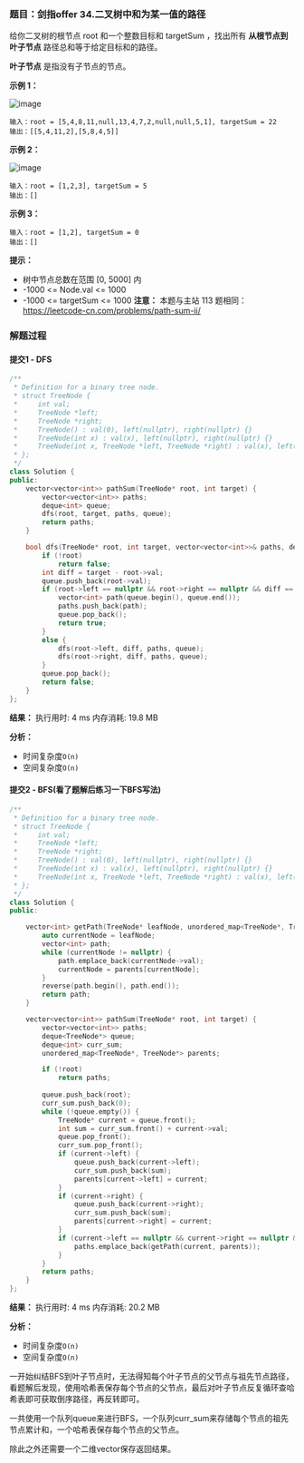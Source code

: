 ### 题目：剑指offer 34.二叉树中和为某一值的路径
给你二叉树的根节点 root 和一个整数目标和 targetSum ，找出所有 **从根节点到叶子节点** 路径总和等于给定目标和的路径。

**叶子节点** 是指没有子节点的节点。

**示例 1：**

![image](https://user-images.githubusercontent.com/41363767/163962575-a39f1ae3-d557-42d0-9172-07f6f7832e8d.png)

```
输入：root = [5,4,8,11,null,13,4,7,2,null,null,5,1], targetSum = 22
输出：[[5,4,11,2],[5,8,4,5]]
```

**示例 2：**

![image](https://user-images.githubusercontent.com/41363767/163962935-2dbfd7e5-cee8-461f-8db3-ad011d5677ed.png)
```
输入：root = [1,2,3], targetSum = 5
输出：[]
```
**示例 3：**

```
输入：root = [1,2], targetSum = 0
输出：[]
```

**提示：**
- 树中节点总数在范围 [0, 5000] 内
- -1000 <= Node.val <= 1000
- -1000 <= targetSum <= 1000
**注意：** 本题与主站 113 题相同：https://leetcode-cn.com/problems/path-sum-ii/


### 解题过程
#### 提交1 - DFS
```C++
/**
 * Definition for a binary tree node.
 * struct TreeNode {
 *     int val;
 *     TreeNode *left;
 *     TreeNode *right;
 *     TreeNode() : val(0), left(nullptr), right(nullptr) {}
 *     TreeNode(int x) : val(x), left(nullptr), right(nullptr) {}
 *     TreeNode(int x, TreeNode *left, TreeNode *right) : val(x), left(left), right(right) {}
 * };
 */
class Solution {
public:
    vector<vector<int>> pathSum(TreeNode* root, int target) {
        vector<vector<int>> paths;
        deque<int> queue;
        dfs(root, target, paths, queue);
        return paths;
    }

    bool dfs(TreeNode* root, int target, vector<vector<int>>& paths, deque<int>& queue) {
        if (!root)
            return false;
        int diff = target - root->val;
        queue.push_back(root->val);
        if (root->left == nullptr && root->right == nullptr && diff == 0) {
            vector<int> path(queue.begin(), queue.end());
            paths.push_back(path);
            queue.pop_back();
            return true;
        }
        else {
            dfs(root->left, diff, paths, queue);
            dfs(root->right, diff, paths, queue);
        }
        queue.pop_back();
        return false;
    }
};

```
**结果：** 执行用时: 4 ms      内存消耗: 19.8 MB

**分析：**
- 时间复杂度`O(n)`
- 空间复杂度`O(n)`

#### 提交2 - BFS(看了题解后练习一下BFS写法)
```C++
/**
 * Definition for a binary tree node.
 * struct TreeNode {
 *     int val;
 *     TreeNode *left;
 *     TreeNode *right;
 *     TreeNode() : val(0), left(nullptr), right(nullptr) {}
 *     TreeNode(int x) : val(x), left(nullptr), right(nullptr) {}
 *     TreeNode(int x, TreeNode *left, TreeNode *right) : val(x), left(left), right(right) {}
 * };
 */
class Solution {
public:

    vector<int> getPath(TreeNode* leafNode, unordered_map<TreeNode*, TreeNode*>& parents) {
        auto currentNode = leafNode;
        vector<int> path;
        while (currentNode != nullptr) {
            path.emplace_back(currentNode->val);
            currentNode = parents[currentNode];
        }
        reverse(path.begin(), path.end());
        return path;
    }

    vector<vector<int>> pathSum(TreeNode* root, int target) {
        vector<vector<int>> paths;
        deque<TreeNode*> queue;
        deque<int> curr_sum;
        unordered_map<TreeNode*, TreeNode*> parents;

        if (!root)
            return paths;
        
        queue.push_back(root);
        curr_sum.push_back(0);
        while (!queue.empty()) {
            TreeNode* current = queue.front();
            int sum = curr_sum.front() + current->val;
            queue.pop_front();
            curr_sum.pop_front();
            if (current->left) {
                queue.push_back(current->left);
                curr_sum.push_back(sum);
                parents[current->left] = current;
            }
            if (current->right) {
                queue.push_back(current->right);
                curr_sum.push_back(sum);
                parents[current->right] = current;
            }
            if (current->left == nullptr && current->right == nullptr && sum == target) {
                paths.emplace_back(getPath(current, parents));
            }
        }
        return paths;
    }
};

```
**结果：** 执行用时: 4 ms      内存消耗: 20.2 MB

**分析：**
- 时间复杂度`O(n)`
- 空间复杂度`O(n)`

一开始纠结BFS到叶子节点时，无法得知每个叶子节点的父节点与祖先节点路径，
看题解后发现，使用哈希表保存每个节点的父节点，最后对叶子节点反复循环查哈希表即可获取倒序路径，再反转即可。

一共使用一个队列queue来进行BFS，一个队列curr_sum来存储每个节点的祖先节点累计和，一个哈希表保存每个节点的父节点。

除此之外还需要一个二维vector保存返回结果。
